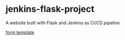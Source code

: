 # jenkins-flask-project

A website built with Flask and Jenkins as CI/CD pipeline

[form template](https://bbbootstrap.com/snippets/animated-login-form-95290954)
